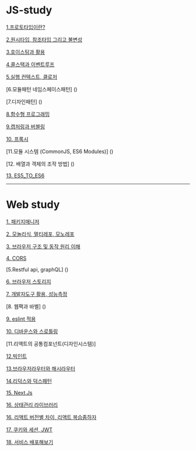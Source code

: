 # JS-study

[1.프로토타입이란?](https://github.com/KoGaYoung/JS-study/blob/main/%ED%94%84%EB%A1%9C%ED%86%A0%ED%83%80%EC%9E%85(Prototype).md)

[2.원시타입, 참조타입 그리고 불변성](https://github.com/KoGaYoung/JS-study/blob/main/%EC%9B%90%EC%8B%9C%ED%83%80%EC%9E%85_%EC%B0%B8%EC%A1%B0%ED%83%80%EC%9E%85%EA%B3%BC%20%EB%B6%88%EB%B3%80%EC%84%B1(Immutable).md)

[3.호이스팅과 활용](https://github.com/KoGaYoung/JS-study/blob/main/%ED%98%B8%EC%9D%B4%EC%8A%A4%ED%8C%85(hoisting).md)

[4.콜스택과 이벤트루프](https://github.com/KoGaYoung/JS-study/blob/main/%EC%BD%9C%EC%8A%A4%ED%83%9D%EA%B3%BC%20%EC%9D%B4%EB%B2%A4%ED%8A%B8%EB%A3%A8%ED%94%84.md)

[5.실행 컨텍스트, 클로저](https://github.com/KoGaYoung/JS-study/blob/main/%EC%8B%A4%ED%96%89%20%EC%BB%A8%ED%85%8D%EC%8A%A4%ED%8A%B8%EC%99%80%ED%81%B4%EB%A1%9C%EC%A0%80.md)

[6.모듈패턴 네임스페이스패턴] ()

[7.디자인패턴] ()

[8.함수형 프로그래밍](https://github.com/KoGaYoung/JS-study/blob/main/%ED%95%A8%EC%88%98%ED%98%95%20%ED%94%84%EB%A1%9C%EA%B7%B8%EB%9E%98%EB%B0%8D.md)

[9.캡처링과 버블링](https://github.com/KoGaYoung/JS-study/blob/main/%EC%BA%A1%EC%B2%98%EB%A7%81%EA%B3%BC%20%EB%B2%84%EB%B8%94%EB%A7%81.md)

[10. 프록시](https://github.com/KoGaYoung/JS-study/blob/main/%ED%94%84%EB%A1%9D%EC%8B%9C.md)

[11.모듈 시스템 (CommonJS, ES6 Modules)] ()

[12. 배열과 객체의 조작 방법] ()

[13. ES5_TO_ES6](https://github.com/KoGaYoung/JS-study/blob/main/ES5_TO_ES6.md)

---

# Web study
[1. 패키지매니저](https://github.com/KoGaYoung/JS-study/blob/main/%ED%8C%A8%ED%82%A4%EC%A7%80%EB%A7%A4%EB%8B%88%EC%A0%80.md)

[2. 모놀리식, 멀티레포, 모노레포](https://github.com/KoGaYoung/JS-study/blob/main/%EB%AA%A8%EB%86%80%EB%A6%AC%EC%8B%9D,%20%EB%A9%80%ED%8B%B0%EB%A0%88%ED%8F%AC,%20%EB%AA%A8%EB%85%B8%EB%A0%88%ED%8F%AC.md)

[3. 브라우저 구조 및 동작 원리 이해](https://github.com/KoGaYoung/JS-study/blob/main/%EB%B8%8C%EB%9D%BC%EC%9A%B0%EC%A0%80%20%EA%B5%AC%EC%A1%B0%20%EB%B0%8F%20%EB%8F%99%EC%9E%91%20%EC%9B%90%EB%A6%AC%20%EC%9D%B4%ED%95%B4.md)

[4. CORS](https://github.com/KoGaYoung/JS-study/blob/main/CORS.md)

[5.Restful api, graphQL] ()

[6. 브라우저 스토리지](https://github.com/KoGaYoung/JS-study/blob/main/%EB%B8%8C%EB%9D%BC%EC%9A%B0%EC%A0%80%20%EC%8A%A4%ED%86%A0%EB%A6%AC%EC%A7%80.md)

[7. 개발자도구 활용, 성능측정](https://github.com/KoGaYoung/JS-study/blob/main/%EA%B0%9C%EB%B0%9C%EC%9E%90%EB%8F%84%EA%B5%AC%20%ED%99%9C%EC%9A%A9.md)

[8. 웹팩과 바벨] ()

[9. eslint 적용](https://github.com/KoGaYoung/JS-study/blob/main/eslint%20%EC%A0%81%EC%9A%A9.md)

[10. 디바운스와 스로틀링](https://github.com/KoGaYoung/JS-study/blob/main/%EB%94%94%EB%B0%94%EC%9A%B4%EC%8A%A4%EC%99%80%20%EC%93%B0%EB%A1%9C%ED%8B%80%EB%A7%81.md)

[11.리액트의 공통컴포넌트(디자인시스템)]

[12.빅인트](https://github.com/KoGaYoung/JS-study/blob/main/%EB%B9%85%EC%9D%B8%ED%8A%B8.md)

[13.브라우저라우터와 해시라우터](https://github.com/KoGaYoung/JS-study/blob/main/%EB%B8%8C%EB%9D%BC%EC%9A%B0%EC%A7%95%EB%9D%BC%EC%9A%B0%ED%84%B0%EC%99%80%20%ED%95%B4%EC%8B%9C%EB%9D%BC%EC%9A%B0%ED%84%B0.md)

[14.리덕스와 덕스패턴](https://github.com/KoGaYoung/JS-study/blob/main/%EB%A6%AC%EB%8D%95%EC%8A%A4%EC%99%80%20%EB%8D%95%EC%8A%A4%ED%8C%A8%ED%84%B4.md)

[15. Next.Js](https://github.com/KoGaYoung/JS-study/blob/main/NEXTJS.md)

[16. 상태관리 라이브러리](https://github.com/KoGaYoung/JS-study/blob/main/%EC%83%81%ED%83%9C%EA%B4%80%EB%A6%AC%20%EB%9D%BC%EC%9D%B4%EB%B8%8C%EB%9F%AC%EB%A6%AC.md)

[16. 리액트 버전별 차이, 리액트 복습좀하자](https://github.com/KoGaYoung/JS-study/blob/main/%EB%A6%AC%EC%95%A1%ED%8A%B8%20%EB%B2%84%EC%A0%84%EB%B3%84%20%EC%B0%A8%EC%9D%B4%2C%20%EB%A6%AC%EC%95%A1%ED%8A%B8%20%EB%B3%B5%EC%8A%B5%EC%A2%80%ED%95%98%EC%9E%90.md)

[17. 쿠키와 세션, JWT](https://github.com/KoGaYoung/JS-study/blob/main/%EC%BF%A0%ED%82%A4%EC%99%80%20%EC%84%B8%EC%85%98%2C%20JWT.md)

[18. 서비스 배포해보기](https://github.com/KoGaYoung/JS-study/blob/main/%EC%84%9C%EB%B9%84%EC%8A%A4_%EB%B0%B0%ED%8F%AC%ED%95%B4%EB%B3%B4%EA%B8%B0.md)
